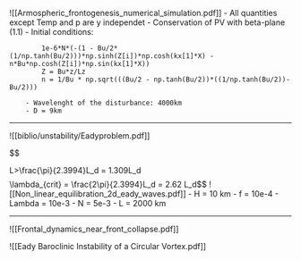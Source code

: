 ![[Armospheric_frontogenesis_numerical_simulation.pdf]]
		- All quantities except Temp and p are y independet
		- Conservation of PV with beta-plane (1.1)
		- Initial conditions:
```
		1e-6*N*(-(1 - Bu/2*(1/np.tanh(Bu/2)))*np.sinh(Z[i])*np.cosh(kx[1]*X) - n*Bu*np.cosh(Z[i])*np.sin(kx[1]*X))
		Z = Bu*z/Lz
		n = 1/Bu * np.sqrt(((Bu/2 - np.tanh(Bu/2))*((1/np.tanh(Bu/2))-Bu/2)))
```
		- Wavelenght of the disturbance: 4000km
		- D = 9km


---
![[biblio/unstability/Eadyproblem.pdf]]


$$

L>\frac{\pi}{2.3994}L_d = 1.309L_d
$$
$$\lambda_{crit} = \frac{2\pi}{2.3994}L_d = 2.62 L_d$$
![[Non_linear_equilibration_2d_eady_waves.pdf]]
	- H = 10 km
	- f = 10e-4
	- Lambda = 10e-3
	- N = 5e-3
	- L = 2000 km

---



![[Frontal_dynamics_near_front_collapse.pdf]]






![[Eady Baroclinic Instability of a Circular Vortex.pdf]]
